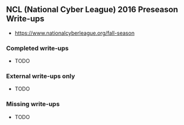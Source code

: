 ## NCL (National Cyber League) 2016 Preseason Write-ups

* https://www.nationalcyberleague.org/fall-season

### Completed write-ups

* TODO

### External write-ups only

* TODO

### Missing write-ups

* TODO

